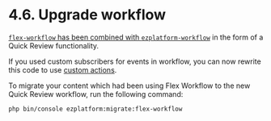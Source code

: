 # 4.6. Upgrade workflow

[`flex-workflow` has been combined with `ezplatform-workflow`](../releases/ez_platform_v3.0_deprecations.md#flex-workflow) in the form of a Quick Review functionality.

If you used custom subscribers for events in workflow, you can now rewrite this code
to use [custom actions](https://doc.ibexa.co/en/latest/guide/extending/extending_workflow.md#adding-custom-actions).

To migrate your content which had been using Flex Workflow to the new Quick Review workflow,
run the following command:

`php bin/console ezplatform:migrate:flex-workflow`
